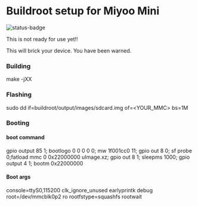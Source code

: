 # Buildroot setup for Miyoo Mini

![status-badge](https://woodpecker.thingy.jp/api/badges/fifteenhex/buildroot_miyoomini/status.svg)

This is not ready for use yet!!

This will brick your device. You have been warned.

### Building

make -jXX

### Flashing

sudo dd if=buildroot/output/images/sdcard.img of=<YOUR_MMC> bs=1M

### Booting

#### boot command 

gpio output 85 1; bootlogo 0 0 0 0 0; mw 1f001cc0 11; gpio out 8 0; sf probe 0;fatload mmc 0 0x22000000 uImage.xz; gpio out 8 1; sleepms 1000; gpio output 4 1; bootm 0x22000000

#### Boot args

console=ttyS0,115200 clk_ignore_unused earlyprintk debug root=/dev/mmcblk0p2 ro rootfstype=squashfs rootwait